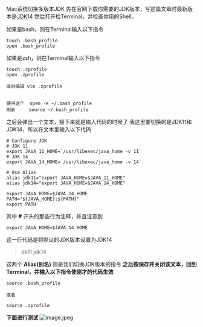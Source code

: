 Mac系统切换多版本JDK
先在官网下载你需要的JDK版本，写这篇文章时最新版本是[JDK14](https://www.oracle.com/java/technologies/javase/jdk14-archive-downloads.html)
然后打开检Terminal，并检查你用的Shell。

如果是bash，则在Terminal输入以下指令
```shell
touch .bash_profile
open .bash_profile
```

如果是zsh，则在Terminal输入以下指令
```shell
touch .zprofile
open .zprofile

或则编辑 vim .zprofile 


使用这个  open -e ~/.bash_profile
刷新     source ~/.bash_profile
```

之后会弹出一个文本，接下来就是输入代码的时候了
我这里要切换的是JDK11和JDK14，所以在文本里输入以下代码
```shell
# Configure JDK
# JDK 11
export JAVA_11_HOME=`/usr/libexec/java_home -v 11`
# JDK 14
export JAVA_14_HOME=`/usr/libexec/java_home -v 14`  

# Use Alias
alias jdk11="export JAVA_HOME=$JAVA_11_HOME"  
alias jdk14="export JAVA_HOME=$JAVA_14_HOME"  

export JAVA_HOME=$JAVA_14_HOME
PATH="${JAVA_HOME}:${PATH}"
export PATH  
```
其中 **#** 开头的那些行为注释，并且注意到
```shell
export JAVA_HOME=$JAVA_14_HOME
```
这一行代码是将默认的JDK版本设置为JDK14
> dk11 
> jdk14

这两个 **Alias(别名)** 则是我们切换JDK版本的指令
**之后按保存并关闭该文本，回到Terminal，并输入以下指令使刚才的代码生效**
```shell
source .bash_profile

或者

source .zprofile
```
**下面进行测试**
![image.jpeg](https://cdn.nlark.com/yuque/0/2021/jpeg/2350759/1638061427712-cca2c160-3b3b-459a-bd73-c9c0bf8da0c5.jpeg#averageHue=%23ebecf1&crop=0&crop=0&crop=1&crop=1&height=280&id=rqB8u&name=image.jpeg&originHeight=280&originWidth=1064&originalType=binary&ratio=1&rotation=0&showTitle=false&size=217901&status=done&style=none&title=&width=1064)
